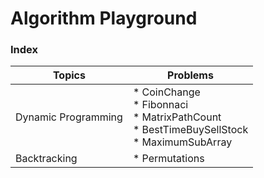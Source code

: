 # Algorithm Playground

### Index

| Topics | Problems |
| ------ | -------- |
| Dynamic Programming | * CoinChange <br> * Fibonnaci <br> * MatrixPathCount <br> * BestTimeBuySellStock <br> * MaximumSubArray|
| Backtracking | * Permutations |
